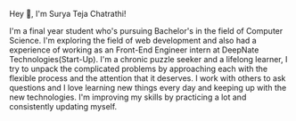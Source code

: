Hey 👋, I'm Surya Teja Chatrathi!

I'm a final year student who's pursuing Bachelor's in the field of Computer Science. I'm exploring the field of web development and also had a experience of working as an Front-End Engineer intern at DeepNate Technologies(Start-Up).
I'm a chronic puzzle seeker and a lifelong learner, I try to unpack the complicated problems by approaching each with the flexible process and the attention that it deserves.
I work with others to ask questions and I love learning new things every day and keeping up with the new technologies.
I'm improving my skills by practicing a lot and consistently updating myself.
